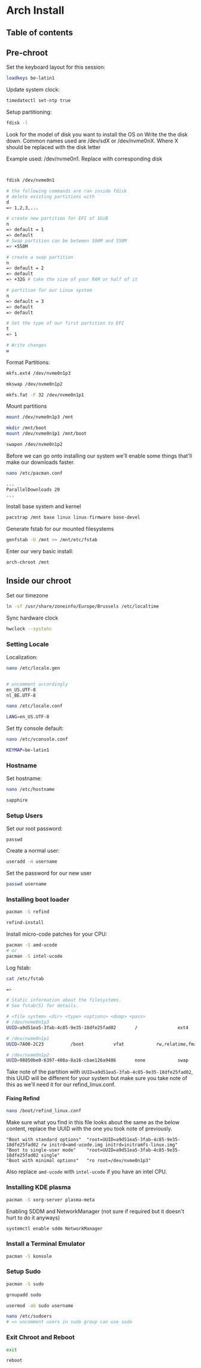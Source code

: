 # Arch Install

## Table of contents

## Pre-chroot

Set the keyboard layout for this session:
```sh
loadkeys be-latin1
```

Update system clock:
```sh
timedatectl set-ntp true
```

Setup partitioning:
```sh
fdisk -l
```
Look for the model of disk you want to install the OS on
Write the the disk down. Common names used are /dev/sdX or /dev/nvme0nX. Where X should be replaced with the disk letter

Example used: /dev/nvme0n1. Replace with corresponding disk

```sh


fdisk /dev/nvme0n1

# the following commands are ran inside fdisk
# delete existing partitions with
d
=> 1,2,3,...

# create new partition for EFI of 1GiB
n
=> default = 1
=> default
# Swap partition can be between 100M and 550M
=> +550M

# create a swap partition
n
=> default = 2
=> default
=> +32G # take the size of your RAM or half of it

# partition for our Linux system
n
=> default = 3
=> default
=> default

# Set the type of our first partition to EFI
t
=> 1

# Write changes
w
```

Format Partitions:
```bash
mkfs.ext4 /dev/nvme0n1p3

mkswap /dev/nvme0n1p2

mkfs.fat -F 32 /dev/nvme0n1p1
```

Mount partitions
```bash
mount /dev/nvme0n1p3 /mnt

mkdir /mnt/boot
mount /dev/nvme0n1p1 /mnt/boot

swapon /dev/nvme0n1p2
```

Before we can go onto installing our system we'll enable some things that'll make our downloads faster.
```bash
nano /etc/pacman.conf

...
ParallelDownloads 20
...
```

Install base system and kernel
```bash
pacstrap /mnt base linux linux-firmware base-devel
```

Generate fstab for our mounted filesystems
```bash
genfstab -U /mnt >> /mnt/etc/fstab
```

Enter our very basic install:
```bash
arch-chroot /mnt
```

## Inside our chroot

Set our timezone
```bash
ln -sf /usr/share/zoneinfo/Europe/Brussels /etc/localtime
```

Sync hardware clock
```bash
hwclock --systohc
```

### Setting Locale

Localization:
```bash
nano /etc/locale.gen


# uncomment accordingly
en_US.UTF-8
nl_BE.UTF-8
```

```bash
nano /etc/locale.conf

LANG=en_US.UTF-8
```

Set tty console default:
```bash
nano /etc/vconsole.conf

KEYMAP=be-latin1
```

### Hostname

Set hostname:
```bash
nano /etc/hostname

sapphire
```

### Setup Users
Set our root password:
```
passwd
```

Create a normal user:
```bash
useradd -m username
```

Set the password for our new user
```bash
passwd username
```

### Installing boot loader

```bash
pacman -S refind
```

```bash
refind-install
```

Install micro-code patches for your CPU:
```bash
pacman -S amd-ucode
# or
pacman -S intel-ucode
```

Log fstab:
```bash
cat /etc/fstab

=>

# Static information about the filesystems.
# See fstab(5) for details.

# <file system> <dir> <type> <options> <dump> <pass>
# /dev/nvme0n1p3
UUID=a9d51ea5-3fab-4c85-9e35-18dfe25fad02       /               ext4            rw,relatime     0 1

# /dev/nvme0n1p1
UUID=7A00-2C23          /boot           vfat            rw,relatime,fmask=0022,dmask=0022,codepage=437,iocharset=ascii,shortname=mixed,utf8,errors=remount-ro   0 2

# /dev/nvme0n1p2
UUID=98850be0-6397-408a-8a16-cbae126a9486       none            swap            defaults        0 0
```

Take note of the partition with `UUID=a9d51ea5-3fab-4c85-9e35-18dfe25fad02`, this UUID will be different for your system but make sure you take note of this as we'll need it for our refind_linux.conf.

#### Fixing Refind

```bash
nano /boot/refind_linux.conf
```

Make sure what you find in this file looks about the same as the below content, replace the UUID with the one you took note of previously.
```text
"Boot with standard options"  "root=UUID=a9d51ea5-3fab-4c85-9e35-18dfe25fad02 rw initrd=amd-ucode.img initrd=initramfs-linux.img"
"Boot to single-user mode"    "root=UUID=a9d51ea5-3fab-4c85-9e35-18dfe25fad02 single"
"Boot with minimal options"   "ro root=/dev/nvme0n1p3"
```
Also replace `amd-ucode` with `intel-ucode` if you have an intel CPU.

### Installing KDE plasma

```bash
pacman -S xorg-server plasma-meta
```

Enabling SDDM and NetworkManager (not sure if required but it doesn't hurt to do it anyways)
```bash
systemctl enable sddm NetworkManager
```

### Install a Terminal Emulator

```bash
pacman -S konsole
```

### Setup Sudo

```bash
pacman -S sudo

groupadd sudo

usermod -aG sudo username

nano /etc/sudoers
# => uncomment users in sudo group can use sudo
```

### Exit Chroot and Reboot

```bash
exit

reboot
```
